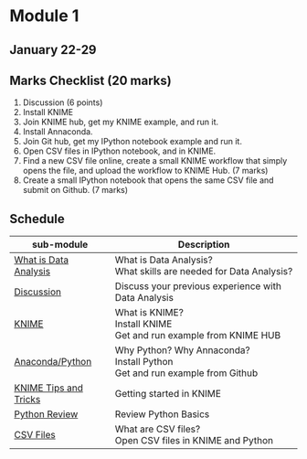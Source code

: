 # Module 1

## January 22-29

## Marks Checklist (20 marks)

1.  Discussion (6 points)
2.  Install KNIME 
3.  Join KNIME hub, get my KNIME example, and run it. 
3.  Install Annaconda. 
4.  Join Git hub, get my IPython notebook example and run it.
4.  Open CSV files in IPython notebook, and in KNIME.
5. Find a new CSV file online, create a small KNIME workflow that simply opens the file, and upload the workflow to KNIME Hub. (7 marks)
8.  Create a small IPython notebook that opens the same CSV file and submit on Github. (7 marks)


## Schedule

| sub-module|Description|
|---|---|
|[What is Data Analysis](https://bnorthan.github.io/inf-428-data-analytics-online/Module1/WhatIsDataAnalysis) | What is Data Analysis?<br>What skills are needed for Data Analysis? |
|[Discussion](https://bnorthan.github.io/inf-428-data-analytics-online/Module1/Discussion) | Discuss your previous experience with Data Analysis |
|[KNIME](https://bnorthan.github.io/inf-428-data-analytics-online/Module1/KNIME) | What is KNIME?<br> Install KNIME<br> Get and run example from KNIME HUB |
|[Anaconda/Python](https://bnorthan.github.io/inf-428-data-analytics-online/Module1/Python) | Why Python? Why Annaconda? <br>Install Python<br> Get and run example from Github|  
|[KNIME Tips and Tricks](https://bnorthan.github.io/inf-428-data-analytics-online/Module1/KNIMETipsAndTricks) | Getting started in KNIME <br> |  
|[Python Review](https://bnorthan.github.io/inf-428-data-analytics-online/Module1/PythonReview) | Review Python Basics|  
|[CSV Files](https://bnorthan.github.io/inf-428-data-analytics-online/Module1/CSV) | What are CSV files? <br>Open CSV files in KNIME and Python<br>|  


